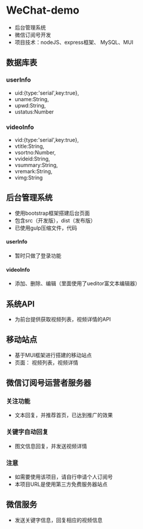 # WeChat-demo
- 后台管理系统
- 微信订阅号开发
- 项目技术：nodeJS、express框架、 MySQL、MUI
## 数据库表
### userInfo
- uid:{type:'serial',key:true},
- uname:String,
- upwd:String,
- ustatus:Number

### videoInfo
- vid:{type:'serial',key:true},
- vtitle:String,
- vsortno:Number,
- vvideid:String,
- vsummary:String,
- vremark:String,
- vimg:String

## 后台管理系统
- 使用bootstrap框架搭建后台页面
- 包含src（开发版），dist（发布版）
- 已使用gulp压缩文件，代码

#### userInfo
- 暂时只做了登录功能

#### videoInfo
- 添加、删除、编辑（里面使用了ueditor富文本编辑器）

## 系统API
- 为前台提供获取视频列表，视频详情的API

## 移动站点
- 基于MUI框架进行搭建的移动站点
- 页面： 视频列表，视频详情

##  微信订阅号运营者服务器
### 关注功能
- 文本回复，并推荐首页，已达到推广的效果
### 关键字自动回复
- 图文信息回复，并发送视频详情

### 注意
- 如需要使用该项目，请自行申请个人订阅号
- 本项目URL是使用第三方免费服务器站点

## 微信服务
- 发送关键字信息，回复相应的视频信息
